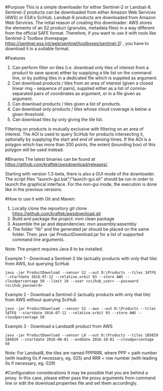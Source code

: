 #Purpose
This is a simple downloader for either Sentinel-2 or Landsat-8.
Sentinel-2 products can be downloaded from either Amazon Web Services (AWS) or ESA's SciHub.
Landsat-8 products are downloaded from Amazon Web Services.
The initial reason of creating this downloader: AWS stores the elements of an S2 product (granules, metadata files) in a way
different from the official SAFE format. Therefore, if you want to use it with tools like Sentinel-2 Toolbox 
(homepage: https://sentinel.esa.int/web/sentinel/toolboxes/sentinel-2) , you have to download it in a suitable format.

#Features
1. Can perform filter on tiles (i.e. download only tiles of interest from a product to save space) either by supplying
a tile list on the command line, or by putting tiles in a dedicated file which is supplied as argument.
2. Can download products / tiles from an area of interest (given a closed linear ring - sequence of <lon lat> pairs),
supplied either as a list of comma-separated pairs of coordinates as argument, or in a file given as argument.
3. Can download products / tiles given a list of products.
4. Can download only products / tiles whose cloud coverage is below a given threshold.
5. Can download tiles by only giving the tile list.

Filtering on products is mutually exclusive with filtering on an area of interest. The AOI is used to query SciHub for products intersecting it, optionally by supplying the start and end of sensing times. If the AOI is a polygon which has more than 200 points, the extent (bounding box) of this polygon will be used instead.

#Binaries
The latest binaries can be found at https://github.com/kraftek/awsdownload/releases/.

Starting with version 1.3-beta, there is also a GUI mode of the downloader.
The script files "launch-gui.bat"/"launch-gui.sh" should be run in order to launch the graphical interface.
For the non-gui mode, the execution is done like in the previous versions.

#How to use it with Git and Maven:
1. Locally clone the repository
    git clone https://github.com/kraftek/awsdownload.git
2. Build and package the project:
    mvn clean package
3. Assemble the jar and dependencies:
    mvn assembly:assembly
3. The folder "lib" and the generated jar should be placed on the same folder. Then:
    java -jar ProductDownload.jar
   for a list of supported command line arguments.

Note: The project requires Java 8 to be installed.

Example 1 - Download a Sentinel-2 tile (actually products with only that tile) from AWS, but querying SciHub

    java -jar ProductDownload --sensor S2 --out D:\Products --tiles 34TFQ --startdate 2016-07-12 --relative.orbit 93 --store AWS --cloudpercentage 50 --limit 10 --user <scihub_user> --password <scihub_password>

Example 2 - Download a Sentinel-2 (actually products with only that tile) from AWS without querying SciHub

    java -jar ProductDownload --sensor S2 --aws --out D:\Products --tiles 34TFQ --startdate 2016-07-12 --relative.orbit 93 --store AWS --cloudpercentage 50

Example 3 - Download a Landsat8 product from AWS

    java -jar ProductDownload --sensor L8 --out D:\Products --tiles 185029 184029 --startdate 2016-06-01 --enddate 2016-10-01 --cloudpercentage 50

Note: For Landsat8, the tiles are named PPPRRR, where PPP = path number (with leading 0s if necessary, eg. 025) and RRR = row number (with leading 0s if necessary, eg. 029)

#Configuration considerations
It may be possible that you are behind a proxy. In this case, please either pass the proxy arguments from command line or edit the download.properties file and set them accordingly.

